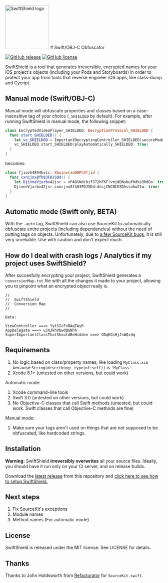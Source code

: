 <img src="http://i.imgur.com/0ksj7Gh.png" alt="SwiftShield logo" height="140" >
# Swift/OBJ-C Obfuscator

[![GitHub release](https://img.shields.io/github/tag/rockbruno/swiftshield.svg)](https://github.com/rockbruno/swiftshield/releases)
[![GitHub license](https://img.shields.io/badge/license-MIT-lightgrey.svg)](https://raw.githubusercontent.com/rockbruno/swiftshield/master/LICENSE)

SwiftShield is a tool that generates irreversible, encrypted names for your iOS project's objects (including your Pods and Storyboards) in order to protect your app from tools that reverse engineer iOS apps, like class-dump and Cycript.


## Manual mode (Swift/OBJ-C)

Manual mode will obfuscate properties and classes based on a case-insensitive tag of your choice (`_SHIELDED` by default). For example, after running SwiftShield in manual mode, the following snippet:
```swift
class EncryptedVideoPlayer_SHIELDED: DecryptionProtocol_SHIELDED {
  func start_SHIELDED() {
    let vc_SHIELDED = ImportantDecryptingController_SHIELDED(secureMode_SHIELDED: true)
    vc_SHIELDED.start_SHIELDED(playAutomatically_SHIELDED: true)
  }
}
```
becomes:
```swift
class fjiovh4894bvic: XbuinvcxoDHFh3fjid {
  func cxncjnx8fh83FDJSDd() {
    let DjivneVjxrbv42jsr = vPAOSNdcbif372hFKF(vnjdDNsbufhdks3hdDs: true)
    DjivneVjxrbv42jsr.cxncjnx8fh83FDJSDd(dncjCNCNCKSDhssuhw21w: true)
  }
}
```


## Automatic mode (Swift only, BETA)

With the `-auto` tag, SwiftShield can also use SourceKit to automatically obfuscate entire projects (including dependencies) without the need of putting tags on objects. Unfortunately, due to [a few SourceKit bugs](https://github.com/rockbruno/swiftshield/blob/sourcekit/SOURCEKITISSUES.md), it is still very unreliable. Use with caution and don't expect much.


## How do I deal with crash logs / Analytics if my project uses SwiftShield?

After succesfully encrypting your project, SwiftShield generates a `conversionMap.txt` file with all the changes it made to your project, allowing you to pinpoint what an encrypted object really is.
````
//
//  SwiftShield
//  Conversion Map
//

Data:

ViewController ===> YytSIcFnBAqTAyR
AppDelegate ===> uJXJkhVbwdQGNhh
SuperImportantClassThatShouldBeHidden ===> GDqKGsHjJsWQzdq
````


## Requirements

1. No logic based on class/property names, like loading `MyClass.xib` because `String(describing: type(of:self))` is `'MyClass'`.
2. Xcode 8.1+ (untested on other versions, but could work)

Automatic mode:

1. Xcode command-line tools
2. Swift 3.0 (untested on other versions, but could work)
3. No Objective-C classes that call Swift methods (untested, but could work. Swift classes that call Objective-C methods are fine)

Manual mode:

1. Make sure your tags aren't used on things that are not supposed to be obfuscated, like hardcoded strings.


## Installation

**Warning:** SwiftShield **irreversibly overwrites** all your source files. Ideally, you should have it run only on your CI server, and on release builds.

Download the [latest release](https://github.com/rockbruno/swiftshield/releases) from this repository and [click here to see how to setup SwiftShield.](https://github.com/rockbruno/swiftshield/blob/sourcekit/USAGE.md)


## Next steps

1. Fix SourceKit's exceptions
2. Module names
3. Method names (For automatic mode)


## License

SwiftShield is released under the MIT license. See LICENSE for details.


## Thanks

Thanks to John Holdsworth from [Refactorator](https://github.com/johnno1962/Refactorator) for `SourceKit.swift`.
